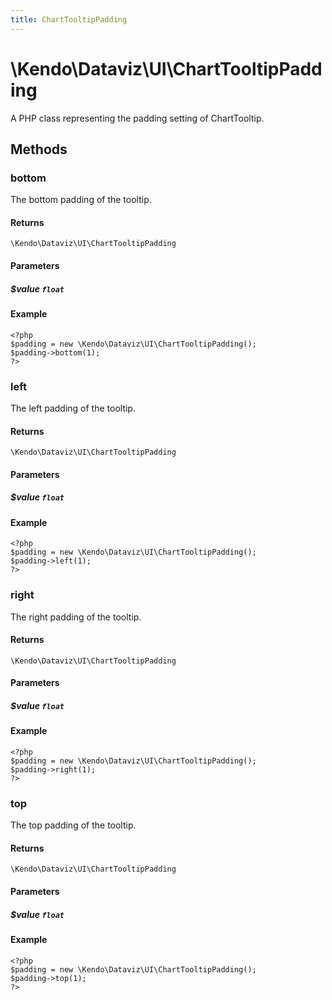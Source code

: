 ```yaml
---
title: ChartTooltipPadding
---
```


# \Kendo\Dataviz\UI\ChartTooltipPadding

A PHP class representing the padding setting of ChartTooltip.


## Methods

### bottom
The bottom padding of the tooltip.

#### Returns
`\Kendo\Dataviz\UI\ChartTooltipPadding`

#### Parameters

##### $value `float`



#### Example 
    <?php
    $padding = new \Kendo\Dataviz\UI\ChartTooltipPadding();
    $padding->bottom(1);
    ?>

### left
The left padding of the tooltip.

#### Returns
`\Kendo\Dataviz\UI\ChartTooltipPadding`

#### Parameters

##### $value `float`



#### Example 
    <?php
    $padding = new \Kendo\Dataviz\UI\ChartTooltipPadding();
    $padding->left(1);
    ?>

### right
The right padding of the tooltip.

#### Returns
`\Kendo\Dataviz\UI\ChartTooltipPadding`

#### Parameters

##### $value `float`



#### Example 
    <?php
    $padding = new \Kendo\Dataviz\UI\ChartTooltipPadding();
    $padding->right(1);
    ?>

### top
The top padding of the tooltip.

#### Returns
`\Kendo\Dataviz\UI\ChartTooltipPadding`

#### Parameters

##### $value `float`



#### Example 
    <?php
    $padding = new \Kendo\Dataviz\UI\ChartTooltipPadding();
    $padding->top(1);
    ?>

